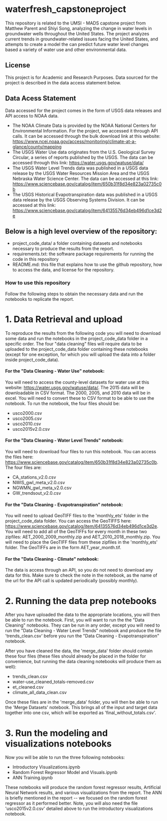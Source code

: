 # waterfresh_capstoneproject

This repository is related to the UMSI - MADS capstone project from Matthew Parent and Shiyi Song, analyzing the change in water levels in groundwater wells throughout the United States. The project analyzes current trends in groundwater-related issues facing the United States, and attempts to create a model the can predict future water level changes based a variety of water use and other environmental data.

## License
This project is for Academic and Research Purposes. Data sourced for the project is described in the data access statement below.

## Data Acess Statement
Data accessed for the project comes in the form of USGS data releases and API access to NOAA data.
- The NOAA Climate Data is provided by the NOAA National Centers for Environmental Information. For the project, we accessed it through API calls. It can be accessed through the bulk download link at this website: https://www.ncei.noaa.gov/access/monitoring/climate-at-a-glance/county/mapping
- The USGS Water Use data originates from the U.S. Geological Survey Circular, a series of reports published by the USGS. The data can be accessed through this link: https://water.usgs.gov/watuse/data/
- The USGS Water Level Trends data was published in a USGS data release by the USGS Water Resources Mission Area and the USGS Nebraska Water Science Center. The data can be accessed at this link: https://www.sciencebase.gov/catalog/item/650b31f8d34e823a02735c0b
- The USGS Historical Evapotranspiration data was published in a USGS data release by the USGS Observing Systems Division. It can be accessed at this link: https://www.sciencebase.gov/catalog/item/64135576d34eb496d1ce3d2e

## Below is a high level overview of the repository:
- project_code_data/ a folder containing datasets and notebooks necessary to produce the results from the report.
- requirements.txt: the software package requirements for running the code in this repository
- README.md: this file that explains how to use the github repository, how to access the data, and license for the repository.

### How to use this repository
Follow the following steps to obtain the necessary data and run the notebooks to replicate the report.

# 1. Data Retrieval and upload
To reproduce the results from the following code you will need to download some data and run the notebooks in the project_code_data folder in a specific order. The four "data cleaning" files will require data to be uploaded to the project_code_data folder containing these notebooks (except for one exception, for which you will upload the data into a folder inside project_code_data). 


#### For the "Data Cleaning - Water Use" notebook:
You will need to access the county-level datasets for water use at this website: https://water.usgs.gov/watuse/data/. The 2015 data will be downloadable in CSV format. The 2000, 2005, and 2010 data will be in excel. You will need to convert these to CSV format to be able to use the notebook. To run the notebook, the four files should be:
- usco2000.csv
- usco2005.csv
- usco2010.csv
- usco2015v2.0.csv

#### For the "Data Cleaning - Water Level Trends" notebook:
You will need to download four files to run this notebook. You can access the files here: https://www.sciencebase.gov/catalog/item/650b31f8d34e823a02735c0b. The four files are:
- CA_stations_v2.0.csv
- NWIS_gwl_meta_v2.0.csv
- NGWMN_gwl_meta_v2.0.csv
- GW_trendsout_v2.0.csv

#### For the "Data Cleaning - Evapotranspiration" notebook:
You will need to upload GeoTIFF files to the 'monthly_ets' folder in the project_code_data folder. You can access the GeoTIFFS here: https://www.sciencebase.gov/catalog/item/64135576d34eb496d1ce3d2e. You will need to add all of the GeoTIFFs for every month in these two zipfiles: AET_2000_2009_monthly.zip and AET_2010_2018_monthly.zip. You will need to place the GeoTIFF files from these zipfiles in the 'monthly_ets' folder. The GeoTIFFs are in the form AET_year_month.tif.

#### For the "Data Cleaning - Climate" notebook:
The data is access through an API, so you do not need to download any data for this. Make sure to check the note in the notebook, as the name of the url for the API call is updated periodically (possibly monthly).

# 2. Running the data prep notebooks
After you have uploaded the data to the appropriate locations, you will then be able to run the notebook. First, you will want to run the the "Data Cleaning" notebooks. They can be run in any order, except you will need to run the "Data Cleaning - Water Level Trends" notebook and produce the file 'trends_clean.csv' before you run the "Data Cleaning - Evapotranspiration" notebook. 

After you have cleaned the data, the 'merge_data' folder should contain these four files (these files should already be placed in the folder for convenience, but running the data cleaning notebooks will produce them as well):
- trends_clean.csv
- water-use_cleaned_totals-removed.csv
- et_cleaned.csv
- climate_all_data_clean.csv

Once these files are in the 'merge_data' folder, you will then be able to run the 'Merge Datasets' notebook. This brings all of the input and target data together into one csv, which will be exported as 'final_without_totals.csv'.

# 3. Run the modeling and visualizations notebooks
Now you will be able to run the three following notebooks:
- Introductory Visualizations.ipynb
- Random Forest Regressor Model and Visuals.ipynb
- ANN Training.ipynb

These notebooks will produce the random forest regressor results, Artificial Neural Network results, and various visualizations from the report. The ANN is briefly mentioned in the report -- we focused on the random forest regressor as it performed better. Note, you will also need the file 'usco2015v2.0.csv' detailed above to run the introductory visualizations notebook.










